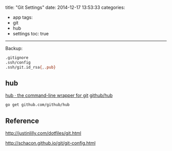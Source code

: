 title: "Git Settings"
date: 2014-12-17 13:53:33
categories:
- app
tags:
- git
- hub
- settings
toc: true
---

Backup:

```sh
.gitignore
.ssh/config
.ssh/git.id_rsa{,.pub}
```

## hub

[hub · the command-line wrapper for git](https://hub.github.com/)
[github/hub](https://github.com/github/hub)

```sh
go get github.com/github/hub
```

## Reference

http://justinlilly.com/dotfiles/git.html

http://schacon.github.io/git/git-config.html
